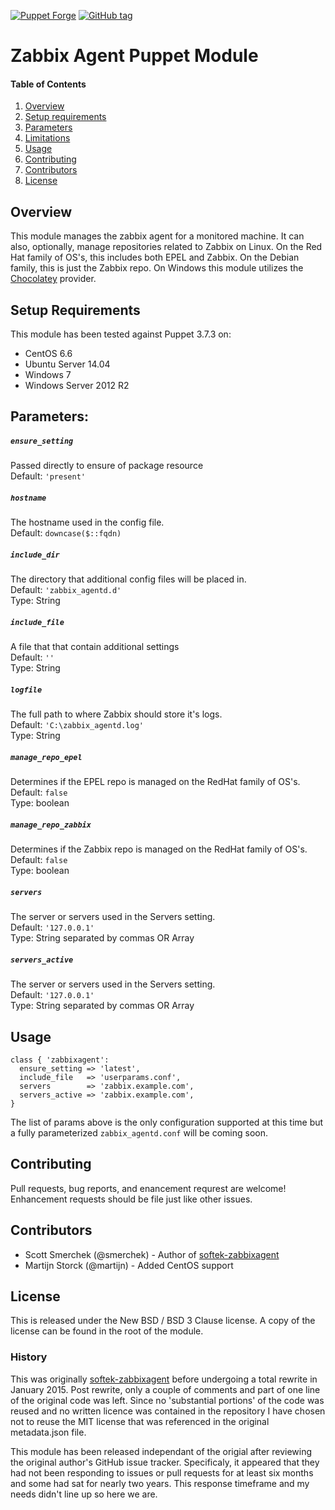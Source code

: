 [![Puppet Forge][pf-img]][pf-link] [![GitHub tag][gh-tag-img]][gh-link]

# Zabbix Agent Puppet Module

#### Table of Contents

1. [Overview](#overview)
2. [Setup requirements](#setup-requirements)
3. [Parameters](#parameters)
4. [Limitations](#limitations)
5. [Usage](#usage)
6. [Contributing](#contributing)
7. [Contributors](#contributors)
8. [License](#license)

## Overview

This module manages the zabbix agent for a monitored machine. It can
also, optionally, manage repositories related to Zabbix on Linux. On the Red Hat
family of OS's, this includes both EPEL and Zabbix. On the Debian family,
this is just the Zabbix repo.  On Windows this module utilizes the
[Chocolatey](chocolatey.org) provider.

## Setup Requirements

This module has been tested against Puppet 3.7.3 on:
* CentOS 6.6
* Ubuntu Server 14.04
* Windows 7
* Windows Server 2012 R2


## Parameters:

##### `ensure_setting`  
Passed directly to ensure of package resource  
Default: `'present'`

##### `hostname`  
The hostname used in the config file.  
Default: `downcase($::fqdn)`

##### `include_dir`  
The directory that additional config files will be placed in.  
Default: `'zabbix_agentd.d'`  
Type: String

##### `include_file`  
A file that that contain additional settings  
Default: `''`  
Type: String

##### `logfile`  
The full path to where Zabbix should store it's logs.  
Default: `'C:\zabbix_agentd.log'`  
Type: String

##### `manage_repo_epel`  
Determines if the EPEL repo is managed on the RedHat family of OS's.  
Default: `false`  
Type: boolean

##### `manage_repo_zabbix`  
Determines if the Zabbix repo is managed on the RedHat family of OS's.  
Default: `false`  
Type: boolean

##### `servers`  
The server or servers used in the Servers setting.  
Default: `'127.0.0.1'`  
Type: String separated by commas OR Array

##### `servers_active`  
The server or servers used in the Servers setting.  
Default: `'127.0.0.1'`  
Type: String separated by commas OR Array


## Usage

```puppet
class { 'zabbixagent':
  ensure_setting => 'latest',
  include_file   => 'userparams.conf',
  servers        => 'zabbix.example.com',
  servers_active => 'zabbix.example.com',
}
```

The list of params above is the only configuration supported at this time but a
fully parameterized `zabbix_agentd.conf` will be coming soon.

## Contributing

Pull requests, bug reports, and enancement requrest are welcome! Enhancement
requests should be file just like other issues.

## Contributors

* Scott Smerchek (@smerchek) - Author of [softek-zabbixagent][pf-softek-zabbixagent]
* Martijn Storck (@martijn)  - Added CentOS support

## License

This is released under the New BSD / BSD 3 Clause license. A copy of the license
can be found in the root of the module.

### History

This was originally [softek-zabbixagent][pf-softek-zabbixagent] before undergoing
a total rewrite in January 2015. Post rewrite, only a couple of comments and part of
one line of the original code was left. Since no 'substantial portions' of the code
was reused and no written licence was contained in the repository I have chosen not
to reuse the MIT license that was referenced in the original metadata.json file.

This module has been released independant of the origial after reviewing the
original author's GitHub issue tracker. Specificaly, it appeared that they had
not been responding to issues or pull requests for at least six months and some
had sat for nearly two years. This response timeframe and my needs didn't line
up so here we are.

[gh-tag-img]: https://img.shields.io/github/tag/genebean/genebean-zabbixagent.svg
[gh-link]: https://github.com/genebean/genebean-zabbixagent
[pf-img]: https://img.shields.io/puppetforge/v/genebean/zabbixagent.svg
[pf-link]: https://forge.puppetlabs.com/genebean/zabbixagent
[pf-softek-zabbixagent]: https://forge.puppetlabs.com/softek/zabbixagent
